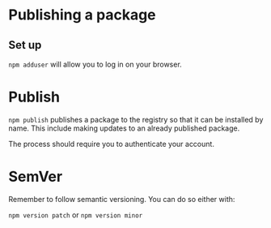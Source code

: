 # Publishing a package

## Set up

`npm adduser` will allow you to log in on your browser.

# Publish

`npm publish` publishes a package to the registry so that it can be installed by name. This include making updates to an already published package.

The process should require you to authenticate your account.

# SemVer

Remember to follow semantic versioning. You can do so either with:

`npm version patch` or `npm version minor`
